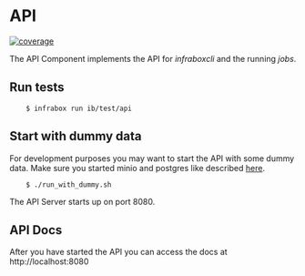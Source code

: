 # API
[![coverage](https://infrabox.ninja/api/v1/projects/0c8204bb-7ce5-48a3-aa08-0fc38d7255d0/badge.svg?subject=coverage&job_name=ib/test/api)](https://infrabox.ninja/dashboard/#/project/infrabox)

The API Component implements the API for *infraboxcli* and the running *jobs*.

## Run tests
```
    $ infrabox run ib/test/api
```

## Start with dummy data
For development purposes you may want to start the API with some dummy data.
Make sure you started minio and postgres like described [here](/infrabox/utils/storage).

```
    $ ./run_with_dummy.sh
```

The API Server starts up on port 8080.

## API Docs
After you have started the API you can access the docs at http://localhost:8080
